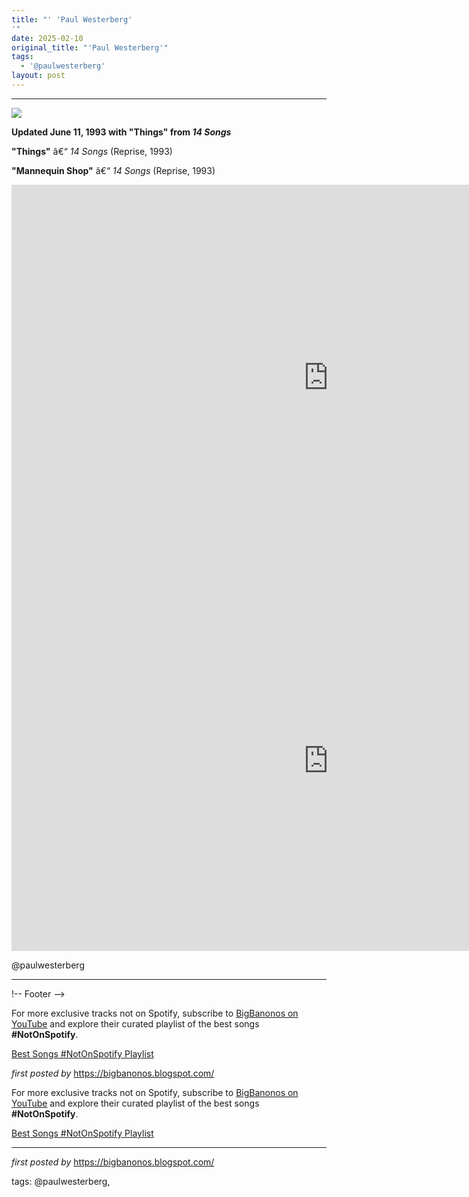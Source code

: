 ```yaml
---
title: "' 'Paul Westerberg'
'"
date: 2025-02-10
original_title: "'Paul Westerberg'"
tags:
  - '@paulwesterberg'
layout: post
---
```

<hr /> <!-- Paul Westerberg -->
<img src="https://i.scdn.co/image/ab67616d0000b27357d24f0fc2891296b24d1de7" /> <p><strong>Updated June 11, 1993 with "Things" from <em>14 Songs</em></strong></p> <p><strong>"Things"</strong> â€“ <em>14 Songs</em> (Reprise, 1993)</p>
<p><strong>"Mannequin Shop"</strong> â€“ <em>14 Songs</em> (Reprise, 1993)</p> <iframe width="1013" height="618" src="https://www.youtube.com/embed/hwedmzoF92A" title="Things" frameborder="0" allow="accelerometer; autoplay; clipboard-write; encrypted-media; gyroscope; picture-in-picture; web-share" referrerpolicy="strict-origin-when-cross-origin" allowfullscreen></iframe> <iframe width="1013" height="608" src="https://www.youtube.com/embed/nQBEkzUAPG0" title="Paul Westerberg - My Road Now" frameborder="0" allow="accelerometer; autoplay; clipboard-write; encrypted-media; gyroscope; picture-in-picture; web-share" referrerpolicy="strict-origin-when-cross-origin" allowfullscreen></iframe> <p>@paulwesterberg</p> <hr /> !-- Footer -->
<p>For more exclusive tracks not on Spotify, subscribe to <a href="https://www.youtube.com/@BigBanonos" target="_blank">BigBanonos on YouTube</a> and explore their curated playlist of the best songs <strong>#NotOnSpotify</strong>.</p> <p><a href="https://www.youtube.com/playlist?list=PLtuNtuTatqI0kFahUCbtbfenC_ET5O_tr" target="_blank">Best Songs #NotOnSpotify Playlist</a></p> <p><em>first posted by</em> <a href="https://bigbanonos.blogspot.com/" rel="noopener" target="_new">https://bigbanonos.blogspot.com/</a></p>

<!--Subscribe and Playlist Links-->
<div>
    <p>For more exclusive tracks not on Spotify, subscribe to <a href="https://www.youtube.com/@BigBanonos" target="_blank">BigBanonos on YouTube</a> and explore their curated playlist of the best songs <strong>#NotOnSpotify</strong>.</p>
    <p><a href="https://www.youtube.com/playlist?list=PLtuNtuTatqI0kFahUCbtbfenC_ET5O_tr" target="_blank">Best Songs #NotOnSpotify Playlist<br /></a></p></div>

<hr />

<p><em>first posted by</em> <a href="https://bigbanonos.blogspot.com/" rel="noopener" target="_new">https://bigbanonos.blogspot.com/</a></p>

<p>tags: @paulwesterberg,</p>

